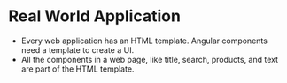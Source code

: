 # Real World Application

- Every web application has an HTML template. Angular components need a template to create a UI.
- All the components in a web page, like title, search, products, and text are part of the HTML template.

